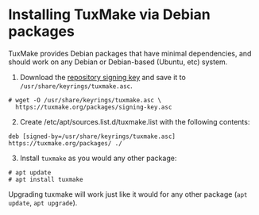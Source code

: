 # Installing TuxMake via Debian packages

TuxMake provides Debian packages that have minimal dependencies, and should
work on any Debian or Debian-based (Ubuntu, etc) system.

1) Download the [repository signing key](https://tuxmake.org/packages/signing-key.asc)
and save it to `/usr/share/keyrings/tuxmake.asc`.

```
# wget -O /usr/share/keyrings/tuxmake.asc \
  https://tuxmake.org/packages/signing-key.asc
```

2) Create /etc/apt/sources.list.d/tuxmake.list with the following contents:

```
deb [signed-by=/usr/share/keyrings/tuxmake.asc] https://tuxmake.org/packages/ ./
```

3) Install `tuxmake` as you would any other package:

```
# apt update
# apt install tuxmake
```

Upgrading tuxmake will work just like it would for any other package (`apt
update`, `apt upgrade`).
